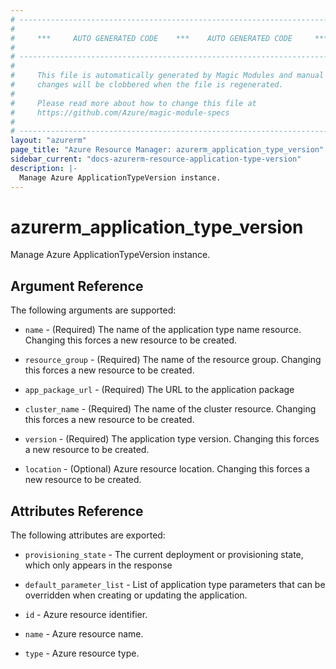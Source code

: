 ```yaml
---
# ----------------------------------------------------------------------------
#
#     ***     AUTO GENERATED CODE    ***    AUTO GENERATED CODE     ***
#
# ----------------------------------------------------------------------------
#
#     This file is automatically generated by Magic Modules and manual
#     changes will be clobbered when the file is regenerated.
#
#     Please read more about how to change this file at
#     https://github.com/Azure/magic-module-specs
#
# ----------------------------------------------------------------------------
layout: "azurerm"
page_title: "Azure Resource Manager: azurerm_application_type_version"
sidebar_current: "docs-azurerm-resource-application-type-version"
description: |-
  Manage Azure ApplicationTypeVersion instance.
---
```


# azurerm_application_type_version

Manage Azure ApplicationTypeVersion instance.


## Argument Reference

The following arguments are supported:

* `name` - (Required) The name of the application type name resource. Changing this forces a new resource to be created.

* `resource_group` - (Required) The name of the resource group. Changing this forces a new resource to be created.

* `app_package_url` - (Required) The URL to the application package

* `cluster_name` - (Required) The name of the cluster resource. Changing this forces a new resource to be created.

* `version` - (Required) The application type version. Changing this forces a new resource to be created.

* `location` - (Optional) Azure resource location. Changing this forces a new resource to be created.

## Attributes Reference

The following attributes are exported:

* `provisioning_state` - The current deployment or provisioning state, which only appears in the response

* `default_parameter_list` - List of application type parameters that can be overridden when creating or updating the application.

* `id` - Azure resource identifier.

* `name` - Azure resource name.

* `type` - Azure resource type.

